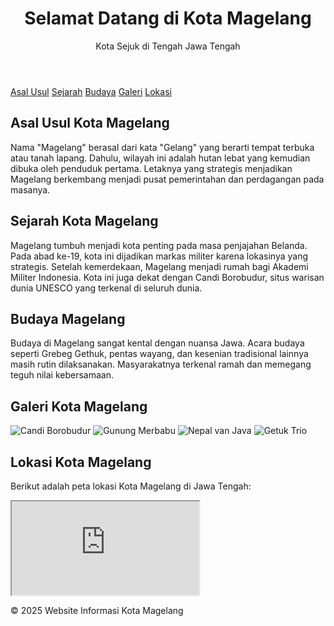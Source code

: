 
</head>
<body>

  <header>
    <h1>Selamat Datang di Kota Magelang</h1>
    <p>Kota Sejuk di Tengah Jawa Tengah</p>
  </header>

  <nav>
    <a href="#asal">Asal Usul</a>
    <a href="#sejarah">Sejarah</a>
    <a href="#budaya">Budaya</a>
    <a href="#galeri">Galeri</a>
    <a href="#lokasi">Lokasi</a>
  </nav>

  <section id="asal">
    <h2>Asal Usul Kota Magelang</h2>
    <p>
      Nama "Magelang" berasal dari kata "Gelang" yang berarti tempat terbuka atau tanah lapang. Dahulu,
      wilayah ini adalah hutan lebat yang kemudian dibuka oleh penduduk pertama. Letaknya yang strategis
      menjadikan Magelang berkembang menjadi pusat pemerintahan dan perdagangan pada masanya.
    </p>
  </section>

  <section id="sejarah">
    <h2>Sejarah Kota Magelang</h2>
    <p>
      Magelang tumbuh menjadi kota penting pada masa penjajahan Belanda. Pada abad ke-19, kota ini dijadikan
      markas militer karena lokasinya yang strategis. Setelah kemerdekaan, Magelang menjadi rumah bagi
      Akademi Militer Indonesia. Kota ini juga dekat dengan Candi Borobudur, situs warisan dunia UNESCO
      yang terkenal di seluruh dunia.
    </p>
  </section>

  <section id="budaya">
    <h2>Budaya Magelang</h2>
    <p>
      Budaya di Magelang sangat kental dengan nuansa Jawa. Acara budaya seperti Grebeg Gethuk, pentas wayang,
      dan kesenian tradisional lainnya masih rutin dilaksanakan. Masyarakatnya terkenal ramah dan memegang
      teguh nilai kebersamaan.
    </p>
  </section>

  <section id="galeri">
    <h2>Galeri Kota Magelang</h2>
    <div class="gallery">
      <img src="https://media.istockphoto.com/id/1135393246/photo/borobudur-temple-in-magelang-central-java-indonesia.jpg" alt="Candi Borobudur" />
      <img src="https://media.istockphoto.com/id/1135393260/photo/mount-merbabu-volcano-in-central-java-indonesia.jpg" alt="Gunung Merbabu" />
      <img src="https://media.istockphoto.com/id/1135393258/photo/nepal-van-java-village-in-magelang-central-java-indonesia.jpg" alt="Nepal van Java" />
      <img src="https://media.istockphoto.com/id/1135393254/photo/getuk-trio-traditional-javanese-sweet-snack-from-magelang.jpg" alt="Getuk Trio" />
    </div>
  </section>

  <section id="lokasi">
    <h2>Lokasi Kota Magelang</h2>
    <p>Berikut adalah peta lokasi Kota Magelang di Jawa Tengah:</p>
    <iframe src="https://www.google.com/maps/embed?pb=!1m18!1m12!1m3!1d3952.739930878296!2d110.21766727410942!3d-7.820951192186749!2m3!1f0!2f0!3f0!3m2!1i1024!2i768!4f13.1!3m3!1m2!1s0x2e7a841d17a79123%3A0x3027a76e352bb60!2sMagelang%2C%20Kota%20Magelang%2C%20Jawa%20Tengah!5e0!3m2!1sid!2sid!4v1715159721343"
      allowfullscreen="" loading="lazy" referrerpolicy="no-referrer-when-downgrade">
    </iframe>
  </section>

  <footer>
    <p>&copy; 2025 Website Informasi Kota Magelang</p>
  </footer>

</body>
</html>
